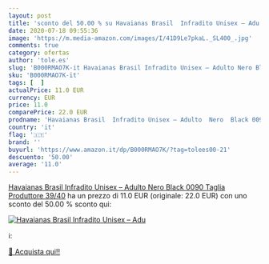 ```yaml
---
layout: post
title: 'sconto del 50.00 % su Havaianas Brasil  Infradito Unisex – Adu  '
date: 2020-07-18 09:55:36
image: 'https://m.media-amazon.com/images/I/41D9Le7pkaL._SL400_.jpg'
comments: true
category: ofertas
author: 'tole.es'
slug: 'B000RMAO7K-it Havaianas Brasil Infradito Unisex – Adulto Nero Black 0090...'
sku: 'B000RMAO7K-it'
tags: [  ]
actualPrice: 11.0 EUR
currency: EUR
price: 11.0
comparePrice: 22.0 EUR
prodname: 'Havaianas Brasil  Infradito Unisex – Adulto  Nero  Black 0090   Taglia Produttore 39/40'
country: 'it'
flag: '🇮🇹'
brand: ''
buyurl: 'https://www.amazon.it/dp/B000RMAO7K/?tag=tolees00-21'
descuento: '50.00'
average: '11.0'
---
```


[Havaianas Brasil  Infradito Unisex – Adulto  Nero  Black 0090   Taglia Produttore 39/40](https://www.amazon.it/dp/B000RMAO7K/?tag=tolees00-21) ha un prezzo di 11.0 EUR (originale: 22.0 EUR) con uno sconto del 50.00 % sconto qui:

[![Havaianas Brasil  Infradito Unisex – Adu](https://m.media-amazon.com/images/I/41D9Le7pkaL._SL400_.jpg)](https://www.amazon.it/dp/B000RMAO7K/?tag=tolees00-21)

ℹ️:


[🛒 Acquista qui!!](https://www.amazon.it/dp/B000RMAO7K/?tag=tolees00-21)

